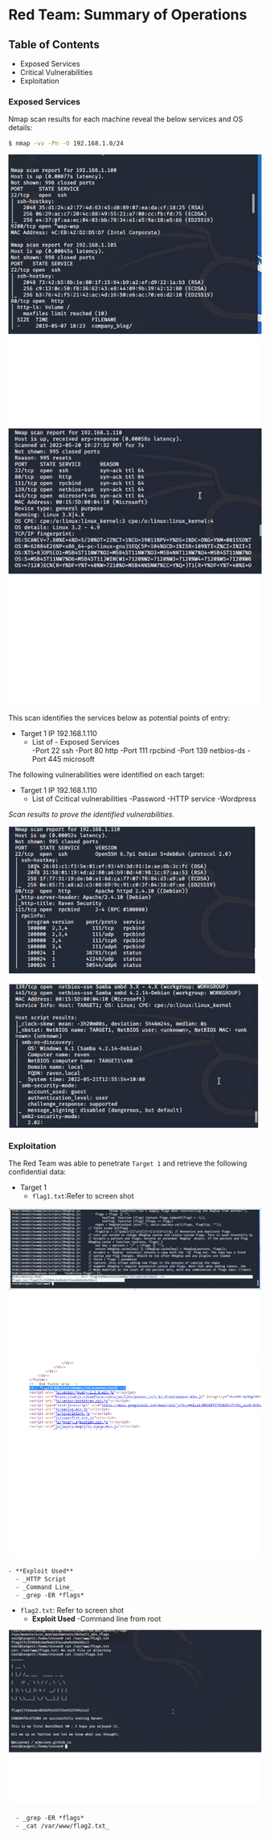 # Red Team: Summary of Operations

## Table of Contents
- Exposed Services
- Critical Vulnerabilities
- Exploitation

### Exposed Services

Nmap scan results for each machine reveal the below services and OS details:
```bash
$ nmap -vv -Pn -O 192.168.1.0/24
```
<img src="Images/Scan_Ouput_POE.png">




<img src="Images/Scan_Ouput_POE_110.png">

This scan identifies the services below as potential points of entry:
- Target 1 IP 192.168.1.110
  - List of  - Exposed Services    
      -Port 22 ssh
      -Port 80 http
      -Port 111 rpcbind
      -Port 139 netbios-ds
      -Port 445 microsoft

The following vulnerabilities were identified on each target:
- Target 1 IP 192.168.1.110
  - List of Ccitical vulnerabilities
    -Password
    -HTTP service 
    -Wordpress 


_Scan results to prove the identified vulnerabilities._



<img src="Images/Scan_Vulner_Identified.png">

### Exploitation


The Red Team was able to penetrate `Target 1` and retrieve the following confidential data:
- Target 1
  - `flag1.txt`:Refer to screen shot

<img src="Images/Flag1_and_Flag2.png">

<img src="Images/HTTP_Wordpress.png">


    - **Exploit Used**
      - _HTTP Script
      - _Command Line_
      - _grep -ER *flags*

  - `flag2.txt`: Refer to screen shot
    - **Exploit Used**
      -Command line from root

<img src="Images/MySql_Flag2.png">


      - _grep -ER *flags*
      - _cat /var/www/flag2.txt_